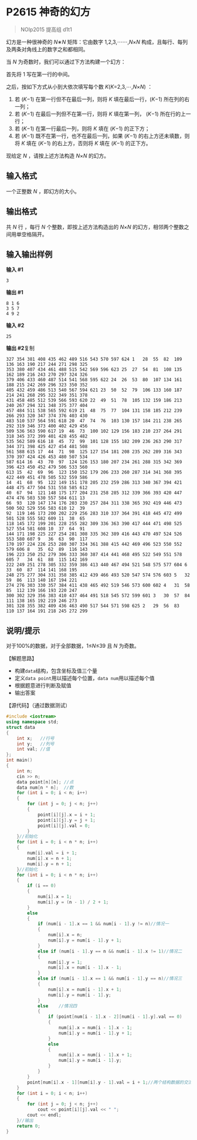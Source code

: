 # P2615 神奇的幻方

> NOIp2015 提高组 d1t1

幻方是一种很神奇的 *N*∗*N* 矩阵：它由数字 1,2,3,⋯⋯,*N*×*N* 构成，且每行、每列及两条对角线上的数字之和都相同。

当 *N* 为奇数时，我们可以通过下方法构建一个幻方：

首先将 1 写在第一行的中间。

之后，按如下方式从小到大依次填写每个数 *K*(*K*=2,3,⋯,*N*×*N*) ：

1. 若 (*K*−1) 在第一行但不在最后一列，则将 *K* 填在最后一行，(*K*−1) 所在列的右一列；
2. 若 (*K*−1) 在最后一列但不在第一行，则将 *K* 填在第一列， (*K*−1) 所在行的上一行；
3. 若 (*K*−1) 在第一行最后一列，则将 *K* 填在 (*K*−1) 的正下方；
4. 若 (*K*−1) 既不在第一行，也不在最后一列，如果 (*K*−1) 的右上方还未填数，则将 *K* 填在 (*K*−1) 的右上方，否则将 *K* 填在 (*K*−1) 的正下方。

现给定 *N* ，请按上述方法构造 *N*×*N* 的幻方。

## 输入格式

一个正整数 *N* ，即幻方的大小。

## 输出格式

共 *N* 行 ，每行 *N* 个整数，即按上述方法构造出的 *N*×*N* 的幻方，相邻两个整数之间用单空格隔开。

## 输入输出样例

**输入 #1**

```
3
```

**输出 #1**

```
8 1 6
3 5 7
4 9 2
```

**输入 #2**

```
25
```

**输出 #2**复制

```
327 354 381 408 435 462 489 516 543 570 597 624 1   28  55  82  109 136 163 190 217 244 271 298 325
353 380 407 434 461 488 515 542 569 596 623 25  27  54  81  108 135 162 189 216 243 270 297 324 326
379 406 433 460 487 514 541 568 595 622 24  26  53  80  107 134 161 188 215 242 269 296 323 350 352
405 432 459 486 513 540 567 594 621 23  50  52  79  106 133 160 187 214 241 268 295 322 349 351 378
431 458 485 512 539 566 593 620 22  49  51  78  105 132 159 186 213 240 267 294 321 348 375 377 404
457 484 511 538 565 592 619 21  48  75  77  104 131 158 185 212 239 266 293 320 347 374 376 403 430
483 510 537 564 591 618 20  47  74  76  103 130 157 184 211 238 265 292 319 346 373 400 402 429 456
509 536 563 590 617 19  46  73  100 102 129 156 183 210 237 264 291 318 345 372 399 401 428 455 482
535 562 589 616 18  45  72  99  101 128 155 182 209 236 263 290 317 344 371 398 425 427 454 481 508
561 588 615 17  44  71  98  125 127 154 181 208 235 262 289 316 343 370 397 424 426 453 480 507 534
587 614 16  43  70  97  124 126 153 180 207 234 261 288 315 342 369 396 423 450 452 479 506 533 560
613 15  42  69  96  123 150 152 179 206 233 260 287 314 341 368 395 422 449 451 478 505 532 559 586
14  41  68  95  122 149 151 178 205 232 259 286 313 340 367 394 421 448 475 477 504 531 558 585 612
40  67  94  121 148 175 177 204 231 258 285 312 339 366 393 420 447 474 476 503 530 557 584 611 13
66  93  120 147 174 176 203 230 257 284 311 338 365 392 419 446 473 500 502 529 556 583 610 12  39
92  119 146 173 200 202 229 256 283 310 337 364 391 418 445 472 499 501 528 555 582 609 11  38  65
118 145 172 199 201 228 255 282 309 336 363 390 417 444 471 498 525 527 554 581 608 10  37  64  91
144 171 198 225 227 254 281 308 335 362 389 416 443 470 497 524 526 553 580 607 9   36  63  90  117
170 197 224 226 253 280 307 334 361 388 415 442 469 496 523 550 552 579 606 8   35  62  89  116 143
196 223 250 252 279 306 333 360 387 414 441 468 495 522 549 551 578 605 7   34  61  88  115 142 169
222 249 251 278 305 332 359 386 413 440 467 494 521 548 575 577 604 6   33  60  87  114 141 168 195
248 275 277 304 331 358 385 412 439 466 493 520 547 574 576 603 5   32  59  86  113 140 167 194 221
274 276 303 330 357 384 411 438 465 492 519 546 573 600 602 4   31  58  85  112 139 166 193 220 247
300 302 329 356 383 410 437 464 491 518 545 572 599 601 3   30  57  84  111 138 165 192 219 246 273
301 328 355 382 409 436 463 490 517 544 571 598 625 2   29  56  83  110 137 164 191 218 245 272 299
```

## 说明/提示

对于100%的数据，对于全部数据，1≤*N*≤39 且 *N* 为奇数。

【解题思路】

+ 构建`data`结构，包含坐标及值三个量
+ 定义`data point`用以描述每个位置，`data num`用以描述每个值
+ 根据题意进行判断及赋值
+ 输出答案

【源代码】（通过数据测试）

```c++
#include <iostream>
using namespace std;
struct data
{
    int x;   //行号
    int y;   //列号
    int val; //值
};
int main()
{
    int n;
    cin >> n;
    data point[n][n]; //点
    data num[n * n];  //数
    for (int i = 0; i < n; i++)
    {
        for (int j = 0; j < n; j++)
        {
            point[i][j].x = i + 1;
            point[i][j].y = j + 1;
            point[i][j].val = 0;
        }
    }//初始化
    for (int i = 0; i < n * n; i++)
    {
        num[i].val = i + 1;
        num[i].x = n + 1;
        num[i].y = n + 1;
    }//初始化
    for (int i = 0; i < n * n; i++)
    {
        if (i == 0)
        {
            num[i].x = 1;
            num[i].y = (n - 1) / 2 + 1;
        }
        else
        {
            if (num[i - 1].x == 1 && num[i - 1].y != n)//情况一
            {
                num[i].x = n;
                num[i].y = num[i - 1].y + 1;
            }
            else if (num[i - 1].y == n && num[i - 1].x != 1)//情况二
            {
                num[i].y = 1;
                num[i].x = num[i - 1].x - 1;
            }
            else if (num[i - 1].x == 1 && num[i - 1].y == n)//情况三
            {
                num[i].x = num[i - 1].x + 1;
                num[i].y = num[i - 1].y;
            }
            else	//情况四
            {
                if (point[num[i - 1].x - 2][num[i - 1].y].val == 0)
                {
                    num[i].x = num[i - 1].x - 1;
                    num[i].y = num[i - 1].y + 1;
                }
                else
                {
                    num[i].x = num[i - 1].x + 1;
                    num[i].y = num[i - 1].y;
                }
            }
        }
        point[num[i].x - 1][num[i].y - 1].val = i + 1;//两个结构数据的交流
    }
    for (int i = 0; i < n; i++)
    {
        for (int j = 0; j < n; j++)
            cout << point[i][j].val << " ";
        cout << endl;
    }//输出
    return 0;
}
```

